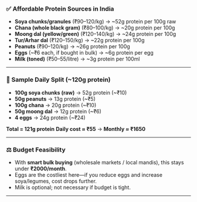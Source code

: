 

### ✅ Affordable Protein Sources in India

* **Soya chunks/granules** (₹90–120/kg) → \~52g protein per 100g raw
* **Chana (whole black gram)** (₹80–100/kg) → \~20g protein per 100g
* **Moong dal (yellow/green)** (₹120–140/kg) → \~24g protein per 100g
* **Tur/Arhar dal** (₹120–150/kg) → \~22g protein per 100g
* **Peanuts** (₹90–120/kg) → \~26g protein per 100g
* **Eggs** (\~₹6 each, if bought in bulk) → \~6g protein per egg
* **Milk (toned)** (₹50–55/litre) → \~3g protein per 100ml

---

### 🔹 Sample Daily Split (\~120g protein)

* **100g soya chunks (raw)** → 52g protein (\~₹10)
* **50g peanuts** → 13g protein (\~₹5)
* **100g chana** → 20g protein (\~₹10)
* **50g moong dal** → 12g protein (\~₹6)
* **4 eggs** → 24g protein (\~₹24)

**Total = 121g protein**
**Daily cost ≈ ₹55** → **Monthly ≈ ₹1650**

---

### ⚖️ Budget Feasibility

* With **smart bulk buying** (wholesale markets / local mandis), this stays under **₹2000/month**.
* Eggs are the costliest here—if you reduce eggs and increase soya/legumes, cost drops further.
* Milk is optional; not necessary if budget is tight.

---

